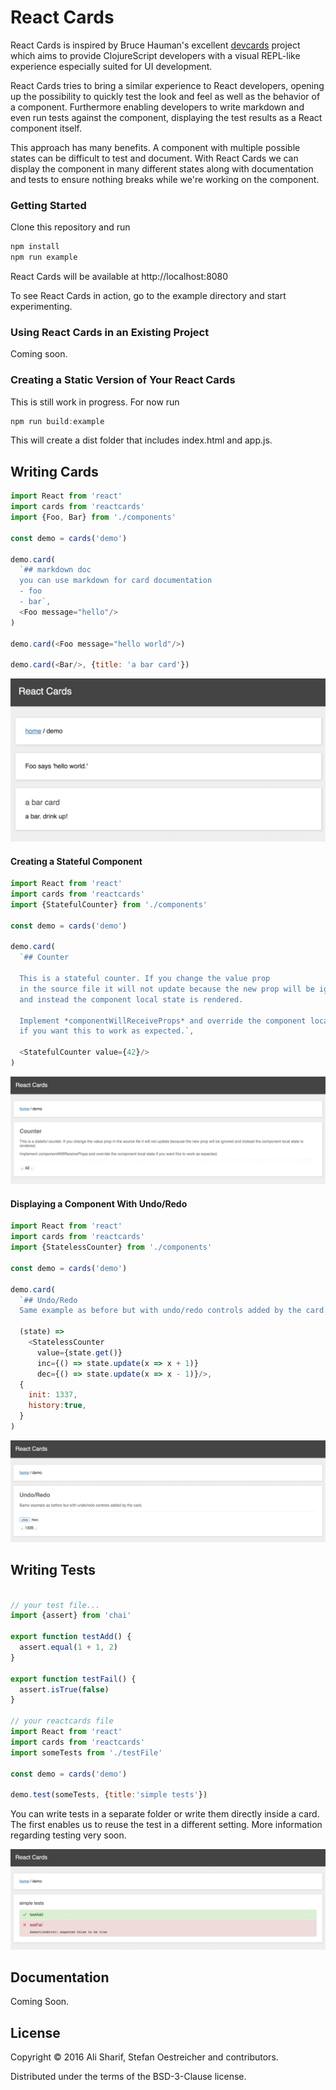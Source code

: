 # React Cards

React Cards is inspired by Bruce Hauman's excellent [devcards](https://github.com/bhauman/devcards) project which aims to provide ClojureScript developers with a visual REPL-like experience especially suited for UI development.

React Cards tries to bring a similar experience to React developers,
opening up the possibility to quickly test
the look and feel as well as the behavior of a component.
Furthermore enabling developers to write markdown and
even run tests against the component, displaying the test results as a React component itself.

This approach has many benefits.
A component with multiple possible states can be difficult to test and document.
With React Cards we can display the component in many different states along with documentation and tests to ensure nothing breaks while we're working on the component.

### Getting Started

Clone this repository and run

```javascript
npm install
npm run example
```

React Cards will be available at http://localhost:8080

To see React Cards in action, go to the example directory and start experimenting.

### Using React Cards in an Existing Project

Coming soon.

### Creating a Static Version of Your React Cards

This is still work in progress. For now run
```javascript
npm run build:example
```

This will create a dist folder that includes index.html and app.js.  

## Writing Cards

```javascript
import React from 'react'
import cards from 'reactcards'
import {Foo, Bar} from './components'

const demo = cards('demo')

demo.card(
  `## markdown doc
  you can use markdown for card documentation
  - foo
  - bar`,
  <Foo message="hello"/>
)

demo.card(<Foo message="hello world"/>)

demo.card(<Bar/>, {title: 'a bar card'})

```

![card](assets/images/component.png)

#### Creating a Stateful Component

```javascript
import React from 'react'
import cards from 'reactcards'
import {StatefulCounter} from './components'

const demo = cards('demo')

demo.card(
  `## Counter

  This is a stateful counter. If you change the value prop
  in the source file it will not update because the new prop will be ignored
  and instead the component local state is rendered.

  Implement *componentWillReceiveProps* and override the component local state
  if you want this to work as expected.`,

  <StatefulCounter value={42}/>
)

```

![card with stateful component](assets/images/component_state.png)

#### Displaying a Component With Undo/Redo


```javascript
import React from 'react'
import cards from 'reactcards'
import {StatelessCounter} from './components'

const demo = cards('demo')

demo.card(
  `## Undo/Redo
  Same example as before but with undo/redo controls added by the card.`,

  (state) =>
    <StatelessCounter
      value={state.get()}
      inc={() => state.update(x => x + 1)}
      dec={() => state.update(x => x - 1)}/>,
  {
    init: 1337,
    history:true,
  }
)

```

![card with stateful component and undo/redo](assets/images/component_state_undo_redo.png)


## Writing Tests

```javascript

// your test file...
import {assert} from 'chai'

export function testAdd() {
  assert.equal(1 + 1, 2)
}

export function testFail() {
  assert.isTrue(false)
}

// your reactcards file
import React from 'react'
import cards from 'reactcards'
import someTests from './testFile'

const demo = cards('demo')

demo.test(someTests, {title:'simple tests'})
```


You can write tests in a separate folder or write them directly inside a card. The first enables us to reuse the test
in a different setting. More information regarding testing very soon.

![test card](assets/images/component_test.png)


## Documentation

Coming Soon.


## License

Copyright © 2016 Ali Sharif, Stefan Oestreicher and contributors.

Distributed under the terms of the BSD-3-Clause license.
